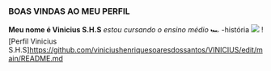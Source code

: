 ### BOAS VINDAS AO MEU PERFIL  
**Meu nome é Vinicius S.H.S**
_estou cursando o ensino médio_
🏎️
-história 
![](https://images.app.goo.gl/eQWgwXtkP4Pb4Mcb7)
![Perfil Vinicius S.H.S]https://github.com/viniciushenriquesoaresdossantos/VINICIUS/edit/main/README.md

